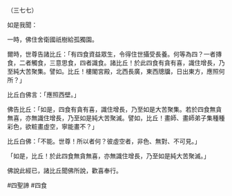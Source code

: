 （三七七）

如是我聞：

一時，佛住舍衛國祇樹給孤獨園。

爾時，世尊告諸比丘：「有四食資益眾生，令得住世攝受長養。何等為四？一者摶食，二者觸食，三意思食，四者識食。諸比丘！於此四食有貪有喜，識住增長，乃至純大苦聚集。譬如。比丘！樓閣宮殿，北西長廣，東西牕牖，日出東方，應照何所？」

比丘白佛言：「應照西壁。」

佛告比丘：「如是，四食有貪有喜，識住增長，乃至如是大苦聚集。若於四食無貪無喜，亦無識住增長，乃至如是純大苦聚滅。譬如，比丘！畫師、畫師弟子集種種彩色，欲粧畫虛空，寧能畫不？」

比丘白佛：「不能。世尊！所以者何？彼虛空者，非色、無對、不可見。」

「如是，比丘！於此四食無貪無喜，亦無識住增長，乃至如是純大苦聚滅。」

佛說此經已，諸比丘聞佛所說，歡喜奉行。



#四聖諦
#四食
